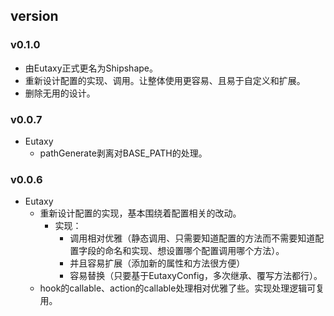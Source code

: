 
## version
### v0.1.0
- 由Eutaxy正式更名为Shipshape。
- 重新设计配置的实现、调用。让整体使用更容易、且易于自定义和扩展。
- 删除无用的设计。

### v0.0.7
- Eutaxy
  - pathGenerate剥离对BASE_PATH的处理。

### v0.0.6

- Eutaxy
  - 重新设计配置的实现，基本围绕着配置相关的改动。
    - 实现：
      - 调用相对优雅（静态调用、只需要知道配置的方法而不需要知道配置字段的命名和实现、想设置哪个配置调用哪个方法）。
      - 并且容易扩展（添加新的属性和方法很方便）
      - 容易替换（只要基于EutaxyConfig，多次继承、覆写方法都行）。
  - hook的callable、action的callable处理相对优雅了些。实现处理逻辑可复用。